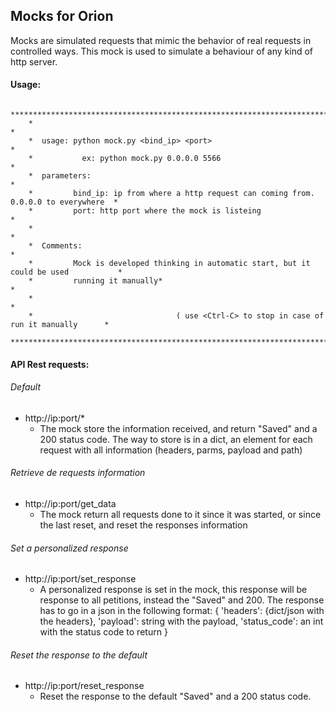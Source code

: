 ## Mocks for Orion

Mocks are simulated requests that mimic the behavior of real requests in controlled ways.
This mock is used to simulate a behaviour of any kind of http server.

#### Usage:

```
    *****************************************************************************************
    *                                                                                       *
    *  usage: python mock.py <bind_ip> <port>                                               *
    *           ex: python mock.py 0.0.0.0 5566                                             *
    *  parameters:                                                                          *
    *         bind_ip: ip from where a http request can coming from. 0.0.0.0 to everywhere  *
    *         port: http port where the mock is listeing                                    *
    *                                                                                       *
    *  Comments:                                                                            *
    *         Mock is developed thinking in automatic start, but it could be used           *
    *         running it manually*                                                          *
    *                                                                                       *
    *                                ( use <Ctrl-C> to stop in case of run it manually      *
    *****************************************************************************************
```

#### API Rest requests:

###### Default

- http://ip:port/*
    - The mock store the information received, and return "Saved" and a 200 status code. The way to store is in a dict, an element for each request with all information (headers, parms, payload and path)
    
###### Retrieve de requests information

- http://ip:port/get_data
    - The mock return all requests done to it since it was started, or since the last reset, and reset the responses information
    
###### Set a personalized response

- http://ip:port/set_response
    - A personalized response is set in the mock, this response will be response to all petitions, instead the "Saved" and 200. The response has to go in a json in the following format:
    {
        'headers': {dict/json with the headers},
        'payload': string with the payload,
        'status_code': an int with the status code to return
    }

###### Reset the response to the default

- http://ip:port/reset_response
    - Reset the response to the default "Saved" and a 200 status code.
